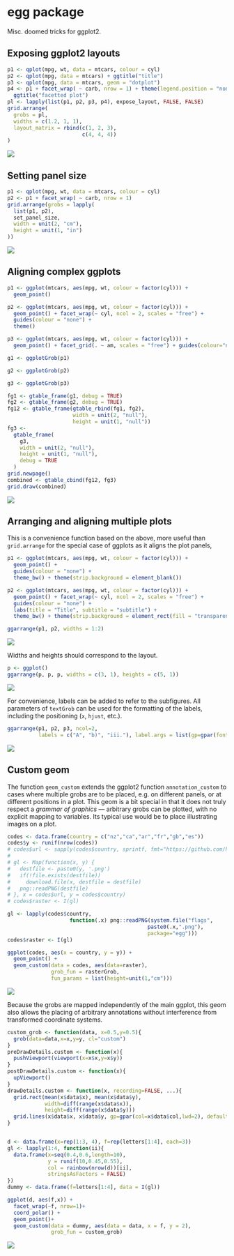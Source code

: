 
<!-- README.md is generated from README.Rmd. Please edit that file -->
egg package
===========

Misc. doomed tricks for ggplot2.

Exposing ggplot2 layouts
------------------------

``` r
p1 <- qplot(mpg, wt, data = mtcars, colour = cyl)
p2 <- qplot(mpg, data = mtcars) + ggtitle("title")
p3 <- qplot(mpg, data = mtcars, geom = "dotplot")
p4 <- p1 + facet_wrap( ~ carb, nrow = 1) + theme(legend.position = "none") +
  ggtitle("facetted plot")
pl <- lapply(list(p1, p2, p3, p4), expose_layout, FALSE, FALSE)
grid.arrange(
  grobs = pl,
  widths = c(1.2, 1, 1),
  layout_matrix = rbind(c(1, 2, 3),
                        c(4, 4, 4))
)
```

![](tools/README/layout-1.png)

Setting panel size
------------------

``` r
p1 <- qplot(mpg, wt, data = mtcars, colour = cyl)
p2 <- p1 + facet_wrap( ~ carb, nrow = 1)
grid.arrange(grobs = lapply(
  list(p1, p2),
  set_panel_size,
  width = unit(2, "cm"),
  height = unit(1, "in")
))
```

![](tools/README/panel-1.png)

Aligning complex ggplots
------------------------

``` r
p1 <- ggplot(mtcars, aes(mpg, wt, colour = factor(cyl))) +
  geom_point()

p2 <- ggplot(mtcars, aes(mpg, wt, colour = factor(cyl))) +
  geom_point() + facet_wrap(~ cyl, ncol = 2, scales = "free") +
  guides(colour = "none") +
  theme()

p3 <- ggplot(mtcars, aes(mpg, wt, colour = factor(cyl))) +
  geom_point() + facet_grid(. ~ am, scales = "free") + guides(colour="none")

g1 <- ggplotGrob(p1)

g2 <- ggplotGrob(p2)

g3 <- ggplotGrob(p3)

fg1 <- gtable_frame(g1, debug = TRUE)
fg2 <- gtable_frame(g2, debug = TRUE)
fg12 <- gtable_frame(gtable_rbind(fg1, fg2),
                     width = unit(2, "null"),
                     height = unit(1, "null"))
fg3 <-
  gtable_frame(
    g3,
    width = unit(2, "null"),
    height = unit(1, "null"),
    debug = TRUE
  )
grid.newpage()
combined <- gtable_cbind(fg12, fg3)
grid.draw(combined)
```

![](tools/README/frame-1.png)

Arranging and aligning multiple plots
-------------------------------------

This is a convenience function based on the above, more useful than `grid.arrange` for the special case of ggplots as it aligns the plot panels,

``` r
p1 <- ggplot(mtcars, aes(mpg, wt, colour = factor(cyl))) +
  geom_point() +
  guides(colour = "none") +
  theme_bw() + theme(strip.background = element_blank())

p2 <- ggplot(mtcars, aes(mpg, wt, colour = factor(cyl))) +
  geom_point() + facet_wrap(~ cyl, ncol = 2, scales = "free") +
  guides(colour = "none") +
  labs(title = "Title", subtitle = "subtitle") +
  theme_bw() + theme(strip.background = element_rect(fill = "transparent"))

ggarrange(p1, p2, widths = 1:2)
```

![](tools/README/ggarrange-1.png)

Widths and heights should correspond to the layout.

``` r
p <- ggplot()
ggarrange(p, p, p, widths = c(3, 1), heights = c(5, 1))
```

![](tools/README/ggarrangelayout-1.png)

For convenience, labels can be added to refer to the subfigures. All parameters of `textGrob` can be used for the formatting of the labels, including the positioning (`x`, `hjust`, etc.).

``` r
ggarrange(p1, p2, p3, ncol=2,
          labels = c("A", "b)", "iii."), label.args = list(gp=gpar(font=4), x=unit(1,"line"), hjust=0))
```

![](tools/README/ggarrangelabels-1.png)

Custom geom
-----------

The function `geom_custom` extends the ggplot2 function `annotation_custom` to cases where multiple grobs are to be placed, e.g. on different panels, or at different positions in a plot. This geom is a bit special in that it does not truly respect a *grammar of graphics* — arbitrary grobs can be plotted, with no explicit mapping to variables. Its typical use would be to place illustrating images on a plot.

``` r
codes <- data.frame(country = c("nz","ca","ar","fr","gb","es"))
codes$y <- runif(nrow(codes))
# codes$url <- sapply(codes$country, sprintf, fmt="https://github.com/hjnilsson/country-flags/raw/master/png250px/%s.png")
# 
# gl <- Map(function(x, y) {
#   destfile <- paste0(y, '.png')
#   if(!file.exists(destfile))
#     download.file(x, destfile = destfile)
#   png::readPNG(destfile)
# }, x = codes$url, y = codes$country)
# codes$raster <- I(gl)

gl <- lapply(codes$country, 
                    function(.x) png::readPNG(system.file("flags", 
                                             paste0(.x,".png"),
                                             package="egg")))
codes$raster <- I(gl)

ggplot(codes, aes(x = country, y = y)) + 
  geom_point() +
  geom_custom(data = codes, aes(data=raster), 
              grob_fun = rasterGrob, 
              fun_params = list(height=unit(1,"cm")))
```

![](tools/README/custompics-1.png)

Because the grobs are mapped independently of the main ggplot, this geom also allows the placing of arbitrary annotations without interference from transformed coordinate systems.

``` r
custom_grob <- function(data, x=0.5,y=0.5){
  grob(data=data,x=x,y=y, cl="custom")
}
preDrawDetails.custom <- function(x){
  pushViewport(viewport(x=x$x,y=x$y))
}
postDrawDetails.custom <- function(x){
  upViewport()
}
drawDetails.custom <- function(x, recording=FALSE, ...){
  grid.rect(mean(x$data$x), mean(x$data$y), 
            width=diff(range(x$data$x)), 
            height=diff(range(x$data$y)))
  grid.lines(x$data$x, x$data$y, gp=gpar(col=x$data$col,lwd=2), default.units = "native")
}


d <- data.frame(x=rep(1:3, 4), f=rep(letters[1:4], each=3))
gl <- lapply(1:4, function(ii){
  data.frame(x=seq(0.4,0.6,length=10),
             y = runif(10,0.45,0.55),
             col = rainbow(nrow(d))[ii],
             stringsAsFactors = FALSE)
})
dummy <- data.frame(f=letters[1:4], data = I(gl))

ggplot(d, aes(f,x)) +
  facet_wrap(~f, nrow=1)+
  coord_polar() +
  geom_point()+
  geom_custom(data = dummy, aes(data = data, x = f, y = 2), 
              grob_fun = custom_grob) 
```

![](tools/README/customgrob-1.png)
